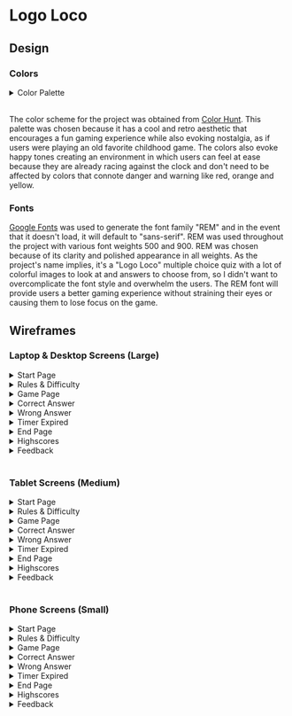 # Logo Loco

## Design

### Colors

<details>
<summary>Color Palette</summary>

<img src="./assets/images/color-palette/color-hunt-palette.png"
alt="Color Palette" width="25%" height="25%">

<img src="./assets/images/color-palette/color-codes.png"
alt="Color Palette" width="60%" height="60%">

</details>

<br>

The color scheme for the project was obtained from [Color Hunt](https://colorhunt.co/).
This palette was chosen because it has a cool and retro aesthetic that
encourages a fun gaming experience while also evoking nostalgia, as if users
were playing an old favorite childhood game. The colors also evoke happy tones
creating an environment in which users can feel at ease because they are already
racing against the clock and don't need to be affected by colors that connote
danger and warning like red, orange and yellow.

### Fonts

[Google Fonts](https://fonts.google.com/) was used to generate the font family
"REM" and in the event that it doesn't load, it will default to "sans-serif".
REM was used throughout the project with various font weights 500 and 900.
REM was chosen because of its clarity and polished appearance in all weights.
As the project's name implies, it's a "Logo Loco" multiple choice quiz with a
lot of colorful images to look at and answers to choose from, so I didn't want
to overcomplicate the font style and overwhelm the users. The REM font will
provide users a better gaming experience without straining their eyes or causing
them to lose focus on the game.

## Wireframes

### Laptop & Desktop Screens (Large)

<details>
<summary>Start Page</summary>

<img src="./assets/images/laptop-wireframes/laptop-start-page.png"
alt="Large Screen Start Page" width="60%" height="60%">

</details>

<details>
<summary>Rules & Difficulty</summary>

<img src="./assets/images/laptop-wireframes/laptop-rules-difficulty.png"
alt="Large Screen Rules & Difficulty" width="60%" height="60%">

</details>
<details>
<summary>Game Page</summary>

<img src="./assets/images/laptop-wireframes/laptop-game-page.png"
alt="Large Screen Game Page" width="60%" height="60%">

</details>
<details>
<summary>Correct Answer</summary>

<img src="./assets/images/laptop-wireframes/laptop-correct-answer.png"
alt="Large Screen Correct Answer" width="60%" height="60%">

</details>
<details>
<summary>Wrong Answer</summary>

<img src="./assets/images/laptop-wireframes/laptop-wrong-answer.png"
alt="Large Screen Wrong Answer" width="60%" height="60%">

</details>
<details>
<summary>Timer Expired</summary>

<img src="./assets/images/laptop-wireframes/laptop-timer-expired.png"
alt="Large Screen Timer Expired" width="60%" height="60%">

</details>
<details>
<summary>End Page</summary>

<img src="./assets/images/laptop-wireframes/laptop-end-page.png"
alt="Large Screen End Page" width="60%" height="60%">

</details>
<details>
<summary>Highscores</summary>

<img src="./assets/images/laptop-wireframes/laptop-highscores.png"
alt="Large Screen Highscores" width="60%" height="60%">

</details>
<details>
<summary>Feedback</summary>

<img src="./assets/images/laptop-wireframes/laptop-feedback.png"
alt="Large Screen Feedback" width="60%" height="60%">

</details>

<br>

### Tablet Screens (Medium)

<details>
<summary>Start Page</summary>

<img src="./assets/images/tablet-wireframes/tablet-start-page.png"
alt="Medium Screen Start Page" width="40%" height="40%">

</details>

<details>
<summary>Rules & Difficulty</summary>

<img src="./assets/images/tablet-wireframes/tablet-rules-difficulty.png"
alt="Medium Screen Rules & Difficulty" width="40%" height="40%">

</details>
<details>
<summary>Game Page</summary>

<img src="./assets/images/tablet-wireframes/tablet-game-page.png"
alt="Medium Screen Game Page" width="40%" height="40%">

</details>
<details>
<summary>Correct Answer</summary>

<img src="./assets/images/tablet-wireframes/tablet-correct-answer.png"
alt="Medium Screen Correct Answer" width="40%" height="40%">

</details>
<details>
<summary>Wrong Answer</summary>

<img src="./assets/images/tablet-wireframes/tablet-wrong-answer.png"
alt="Medium Screen Wrong Answer" width="40%" height="40%">

</details>
<details>
<summary>Timer Expired</summary>

<img src="./assets/images/tablet-wireframes/tablet-timer-expired.png"
alt="Medium Screen Timer Expired" width="40%" height="40%">

</details>
<details>
<summary>End Page</summary>

<img src="./assets/images/tablet-wireframes/tablet-end-page.png"
alt="Medium Screen End Page" width="40%" height="40%">

</details>
<details>
<summary>Highscores</summary>

<img src="./assets/images/tablet-wireframes/tablet-highscores.png"
alt="Medium Screen Highscores" width="40%" height="40%">

</details>
<details>
<summary>Feedback</summary>

<img src="./assets/images/tablet-wireframes/tablet-feedback.png"
alt="Medium Screen Feedback" width="40%" height="40%">

</details>

<br>

### Phone Screens (Small)

<details>
<summary>Start Page</summary>

<img src="./assets/images/phone-wireframes/phone-start-page.png"
alt="Small Screen Start Page" width="30%" height="30%">

</details>

<details>
<summary>Rules & Difficulty</summary>

<img src="./assets/images/phone-wireframes/phone-rules-difficulty.png"
alt="Small Screen Rules & Difficulty" width="30%" height="30%">

</details>
<details>
<summary>Game Page</summary>

<img src="./assets/images/phone-wireframes/phone-game-page.png"
alt="Small Screen Game Page" width="30%" height="30%">

</details>
<details>
<summary>Correct Answer</summary>

<img src="./assets/images/phone-wireframes/phone-correct-answer.png"
alt="Small Screen Correct Answer" width="30%" height="30%">

</details>
<details>
<summary>Wrong Answer</summary>

<img src="./assets/images/phone-wireframes/phone-wrong-answer.png"
alt="Small Screen Wrong Answer" width="30%" height="30%">

</details>
<details>
<summary>Timer Expired</summary>

<img src="./assets/images/phone-wireframes/phone-timer-expired.png"
alt="Small Screen Timer Expired" width="30%" height="30%">

</details>
<details>
<summary>End Page</summary>

<img src="./assets/images/phone-wireframes/phone-end-page.png"
alt="Small Screen End Page" width="30%" height="30%">

</details>
<details>
<summary>Highscores</summary>

<img src="./assets/images/phone-wireframes/phone-highscores.png"
alt="Small Screen Highscores" width="30%" height="30%">

</details>
<details>
<summary>Feedback</summary>

<img src="./assets/images/phone-wireframes/phone-feedback.png"
alt="Small Screen Feedback" width="30%" height="30%">

</details>

<br>
